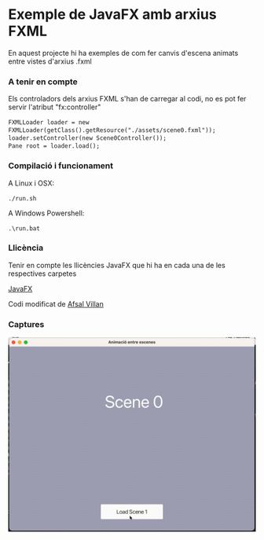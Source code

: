 # Exemple de JavaFX amb arxius FXML #

En aquest projecte hi ha exemples de com fer canvis d'escena animats entre vistes d'arxius .fxml

### A tenir en compte ###

Els controladors dels arxius FXML s'han de carregar al codi, no es pot fer servir l'atribut "fx:controller"

```
FXMLLoader loader = new FXMLLoader(getClass().getResource("./assets/scene0.fxml"));
loader.setController(new Scene0Controller());
Pane root = loader.load();
```

### Compilació i funcionament ###

A Linux i OSX:

```
./run.sh
```

A Windows Powershell:

```
.\run.bat
```

### Llicència ###

Tenir en compte les llicències JavaFX que hi ha en cada una de les respectives carpetes

[JavaFX](https://openjdk.org/projects/openjfx/)

Codi modificat de [Afsal Villan](https://github.com/afsalashyana/JavaFX-Tutorial-Codes/tree/master/JavaFX%20Scene%20Transition)


### Captures ###

![Screenshot](./assets/screenshot.gif)

